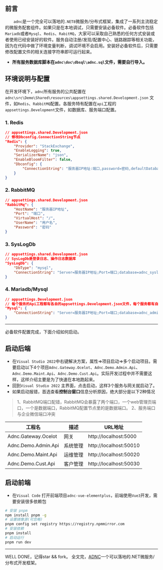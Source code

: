 ## 前言
&ensp;&ensp;&ensp;&ensp;`adnc`是一个完全可以落地的`.NET8`微服务/分布式框架，集成了一系列主流稳定的微服务配套组件。如果只是在本地调试，只需要安装必备软件。必备软件包括`Mariadb`或者`Mysql`、`Redis`、`RabitMQ`，大家可以采取自己熟悉的任何方式安装或者使用已经安装好的软件。服务自动注册/发现/配置中心、链路跟踪等相关功能，因为在代码中做了环境变量判断，调试环境不会启用。安装好必备软件后，只需要修改配置文件的相关连接字符串即可运行起来。

- **所有服务数据库脚本在`adnc\doc\dbsql\adnc.sql`文件，需要自行导入。**

## 环境说明与配置
​	在开发环境下，`adnc`所有服务的公共配置在`adnc\src\Demo\Shared\resources\appsettings.shared.Development.json`
文件，如`Redis`、`RabbitMQ`配置。各服务特有配置在`api`工程的`appsettings.Development`文件，如数据库、服务端口配置。

### 1.  Redis

```json
// appsettings.shared.Development.json
// 修改Dbconfig.ConnectionString节点
"Redis": {
    "Provider": "StackExchange",
    "EnableLogging": true,
    "SerializerName": "json",
    "EnableBloomFilter": false,
    "Dbconfig": {
        "ConnectionString": "服务器IP地址:端口,password=密码,defaultDatabase=0,ssl=false,sslHost=null,connectTimeout=4000,allowAdmin=true"
    }
}
```
### 2. RabbitMQ

```json
// appsettings.shared.Development.json
"RabbitMq": {
    "HostName": "服务器IP地址",
    "Port": "端口",
    "VirtualHost": "/",
    "UserName": "用户名",
    "Password": "密码"
}
```
### 3. SysLogDb

```json
// appsettings.shared.Development.json
// SysLogDb是登录日志、操作日志数据库
"SysLogDb": {
    "DbType": "mysql",
    "ConnectionString": "Server=服务器IP地址;Port=端口;database=adnc_syslog;uid=用户名;pwd=密码;connection timeout=30;"
}
```

### 4. Mariadb/Mysql

```json
// appsettings.Development.json
// 每个服务的Api工程都有各自的appsettings.Development.json文件，每个服务都有自己独立数据库，我们不要修改database的名字，只需要修改服务器IP地址、端口、用户名、密码。
"Mysql": {
    "ConnectionString": "Server=服务器IP地址;Port=端口;database=adnc_admin;uid=用户名;pwd=密码;connection timeout=30;"
}
```

---

必备软件配置完成，下面介绍如何启动。
## 启动后端
- 在`Visual Studio 2022`中右键解决方案，属性=>项目启动=>多个启动项目。需要启动以下4个项目`Adnc.Gateway.Ocelot`、`Adnc.Demo.Admin.Api`、`Adnc.Demo.Maint.Api`、`Adnc.Demo.Cust.Api`。实际开发过程中并不需要这样，这样介绍主要是为了快速在本地跑起来。
- 回到`Visual Studio 2022` 主界面，点击启动，这样3个服务与网关就启动了。
- 如果启动报错，首选查看**控制台窗口**信息分析原因，绝大部分是以下2种情况

> 1、RabbitMQ端口配错，RabbitMQ会暴露了两个端口，一个web管理页端口，一个是数据端口，RabbitMQ配置节点里的是数据端口。
  > 2、服务端口与企业微信端口冲突

| 工程名              | 描述     | URL地址                |
| ------------------- | -------- | ---------------------- |
| Adnc.Gateway.Ocelot | 网关     | http://localhost:5000 |
| Adnc.Demo.Admin.Api | 系统管理 | http://localhost:50010|
| Adnc.Demo.Maint.Api   | 运维管理 | http://localhost:50020 |
| Adnc.Demo.Cust.Api     | 客户管理 | http://localhost:50030 |

## 启动前端
- 在`Visual Code` 打开前端项目`adnc-vue-elementplus`，前端使用`Vue3`开发，需要安装很多依赖包
```bash
# 安装 pnpm
npm install pnpm -g
# 设置镜像源(可忽略)
pnpm config set registry https://registry.npmmirror.com
# 安装依赖
pnpm install
# 启动运行
pnpm run dev
```

---
WELL DONE，记得star && fork。
全文完，[ADNC](https://aspdotnetcore.net)一个可以落地的.NET微服务/分布式开发框架。